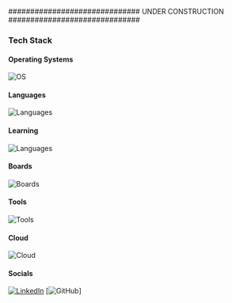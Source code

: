 ############################## UNDER CONSTRUCTION ##############################

### Tech Stack  

#### Operating Systems  
![OS](https://skillicons.dev/icons?i=linux,arch,apple,ubuntu,kali)

#### Languages  
![Languages](https://skillicons.dev/icons?i=py,flask,html,css,mysql,sklearn,opencv)

#### Learning  
![Languages](https://skillicons.dev/icons?i=c,cpp,rust,ts,js,supabase,firebase,mongodb,sqlite,postgres)

#### Boards
![Boards](https://skillicons.dev/icons?i=arduino,raspberrypi)

#### Tools
![Tools](https://skillicons.dev/icons?i=git,github,vscode,jetbrainscanva)

#### Cloud
![Cloud](https://skillicons.dev/icons?i=aws,azure,googlecloud)

#### Socials
[![LinkedIn](https://img.shields.io/badge/LinkedIn-0A66C2?style=for-the-badge&logo=linkedin&logoColor=white)](https://www.linkedin.com/in/yourprofile) 
[![GitHub](https://img.shields.io/badge/GitHub-181717?style=for-the-badge&logo=github&logoColor=white)]



